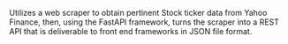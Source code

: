 Utilizes a web scraper to obtain pertinent Stock ticker data from Yahoo Finance, then, using the FastAPI framework, turns the scraper into a REST API that is deliverable to front end frameworks in JSON file format.
